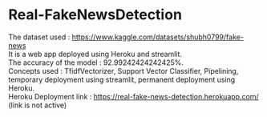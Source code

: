 # Real-FakeNewsDetection

The dataset used  : https://www.kaggle.com/datasets/shubh0799/fake-news \
It is a web app deployed using Heroku and streamlit.\
The accuracy of the model : 92.99242424242425%.\
Concepts used : TfidfVectorizer, Support Vector Classifier, Pipelining, temporary deployment using streamlit, permanent deployment using Heroku.\
Heroku Deployment link : https://real-fake-news-detection.herokuapp.com/ (link is not active)
